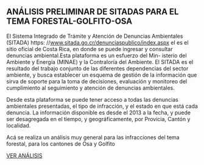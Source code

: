 ## ANÁLISIS PRELIMINAR DE SITADAS PARA EL TEMA FORESTAL-GOLFITO-OSA

El Sistema Integrado de Trámite y Atención de Denuncias Ambientales (SITADA) https:
//www.sitada.go.cr/denunciaspublico/index.aspx el es el sitio oficial de Costa Rica, en donde se puede ingresar y consultar denuncias ambiental.Esta plataforma es un esfuerzo del Min- isterio del Ambiente y Energía (MINAE) y la Contraloría del Ambiente. El SITADA es el resultado del trabajo conjunto de las diferentes dependencias del sector ambiente, y busca
establecer un esquema de gestión de la información que sirva de soporte para la toma de decisiones, evaluación y monitoreo del cumplimiento al seguimiento y atención de denuncias
ambientales.

Desde esta plataforma se puede tener acceso a todas las denuncias ambientales presentadas, el tipo de infracción, y el estado en que está cada denuncia. La información disponible es desde el 2013 a la fecha, y puede ser desagregada en el tiempo, y geográficamente, por Provicia, Cantón y localidad.

Acá se realiza un análisis muy general para las infracciones del tema forestal, para los cantones de Osa y Golfito

[VER ANÁLISIS](Analisis-SITADA.pdf)
